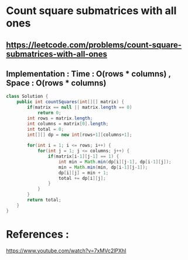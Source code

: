 # Count square submatrices with all ones
## https://leetcode.com/problems/count-square-submatrices-with-all-ones


## Implementation : Time : O(rows * columns)  , Space : O(rows * columns)
```java
class Solution {
    public int countSquares(int[][] matrix) {
        if(matrix == null || matrix.length == 0)
            return 0;
        int rows = matrix.length;
        int columns = matrix[0].length;
        int total = 0;
        int[][] dp = new int[rows+1][columns+1];
        
        for(int i = 1; i <= rows; i++) {
            for(int j = 1; j <= columns; j++) {
                if(matrix[i-1][j-1] == 1) {
                    int min = Math.min(dp[i][j-1], dp[i-1][j]);
                    min = Math.min(min, dp[i-1][j-1]);
                    dp[i][j] = min + 1;
                    total += dp[i][j];
                }
            }
        }
        return total;
    }
}
```

# References :
https://www.youtube.com/watch?v=7xMVc2lPXhI
